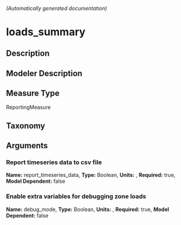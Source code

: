 

###### (Automatically generated documentation)

# loads_summary

## Description


## Modeler Description


## Measure Type
ReportingMeasure

## Taxonomy


## Arguments


### Report timeseries data to csv file

**Name:** report_timeseries_data,
**Type:** Boolean,
**Units:** ,
**Required:** true,
**Model Dependent:** false


### Enable extra variables for debugging zone loads

**Name:** debug_mode,
**Type:** Boolean,
**Units:** ,
**Required:** true,
**Model Dependent:** false






